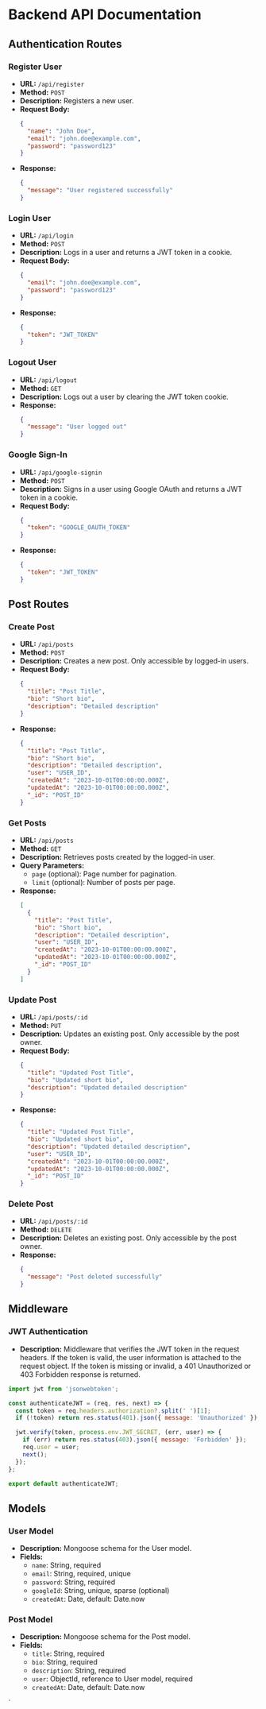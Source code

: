 # Backend API Documentation

## Authentication Routes

### Register User

- **URL:** `/api/register`
- **Method:** `POST`
- **Description:** Registers a new user.
- **Request Body:**
  ```json
  {
    "name": "John Doe",
    "email": "john.doe@example.com",
    "password": "password123"
  }
  ```
- **Response:**
  ```json
  {
    "message": "User registered successfully"
  }
  ```

### Login User

- **URL:** `/api/login`
- **Method:** `POST`
- **Description:** Logs in a user and returns a JWT token in a cookie.
- **Request Body:**
  ```json
  {
    "email": "john.doe@example.com",
    "password": "password123"
  }
  ```
- **Response:**
  ```json
  {
    "token": "JWT_TOKEN"
  }
  ```

### Logout User

- **URL:** `/api/logout`
- **Method:** `GET`
- **Description:** Logs out a user by clearing the JWT token cookie.
- **Response:**
  ```json
  {
    "message": "User logged out"
  }
  ```

### Google Sign-In

- **URL:** `/api/google-signin`
- **Method:** `POST`
- **Description:** Signs in a user using Google OAuth and returns a JWT token in a cookie.
- **Request Body:**
  ```json
  {
    "token": "GOOGLE_OAUTH_TOKEN"
  }
  ```
- **Response:**
  ```json
  {
    "token": "JWT_TOKEN"
  }
  ```

## Post Routes

### Create Post

- **URL:** `/api/posts`
- **Method:** `POST`
- **Description:** Creates a new post. Only accessible by logged-in users.
- **Request Body:**
  ```json
  {
    "title": "Post Title",
    "bio": "Short bio",
    "description": "Detailed description"
  }
  ```
- **Response:**
  ```json
  {
    "title": "Post Title",
    "bio": "Short bio",
    "description": "Detailed description",
    "user": "USER_ID",
    "createdAt": "2023-10-01T00:00:00.000Z",
    "updatedAt": "2023-10-01T00:00:00.000Z",
    "_id": "POST_ID"
  }
  ```

### Get Posts

- **URL:** `/api/posts`
- **Method:** `GET`
- **Description:** Retrieves posts created by the logged-in user.
- **Query Parameters:**
  - `page` (optional): Page number for pagination.
  - `limit` (optional): Number of posts per page.
- **Response:**
  ```json
  [
    {
      "title": "Post Title",
      "bio": "Short bio",
      "description": "Detailed description",
      "user": "USER_ID",
      "createdAt": "2023-10-01T00:00:00.000Z",
      "updatedAt": "2023-10-01T00:00:00.000Z",
      "_id": "POST_ID"
    }
  ]
  ```

### Update Post

- **URL:** `/api/posts/:id`
- **Method:** `PUT`
- **Description:** Updates an existing post. Only accessible by the post owner.
- **Request Body:**
  ```json
  {
    "title": "Updated Post Title",
    "bio": "Updated short bio",
    "description": "Updated detailed description"
  }
  ```
- **Response:**
  ```json
  {
    "title": "Updated Post Title",
    "bio": "Updated short bio",
    "description": "Updated detailed description",
    "user": "USER_ID",
    "createdAt": "2023-10-01T00:00:00.000Z",
    "updatedAt": "2023-10-01T00:00:00.000Z",
    "_id": "POST_ID"
  }
  ```

### Delete Post

- **URL:** `/api/posts/:id`
- **Method:** `DELETE`
- **Description:** Deletes an existing post. Only accessible by the post owner.
- **Response:**
  ```json
  {
    "message": "Post deleted successfully"
  }
  ```

## Middleware

### JWT Authentication

- **Description:** Middleware that verifies the JWT token in the request headers. If the token is valid, the user information is attached to the request object. If the token is missing or invalid, a 401 Unauthorized or 403 Forbidden response is returned.

```javascript
import jwt from 'jsonwebtoken';

const authenticateJWT = (req, res, next) => {
  const token = req.headers.authorization?.split(' ')[1];
  if (!token) return res.status(401).json({ message: 'Unauthorized' });

  jwt.verify(token, process.env.JWT_SECRET, (err, user) => {
    if (err) return res.status(403).json({ message: 'Forbidden' });
    req.user = user;
    next();
  });
};

export default authenticateJWT;
```

## Models

### User Model

- **Description:** Mongoose schema for the User model.
- **Fields:**
  - `name`: String, required
  - `email`: String, required, unique
  - `password`: String, required
  - `googleId`: String, unique, sparse (optional)
  - `createdAt`: Date, default: Date.now

### Post Model

- **Description:** Mongoose schema for the Post model.
- **Fields:**
  - `title`: String, required
  - `bio`: String, required
  - `description`: String, required
  - `user`: ObjectId, reference to User model, required
  - `createdAt`: Date, default: Date.now

`
